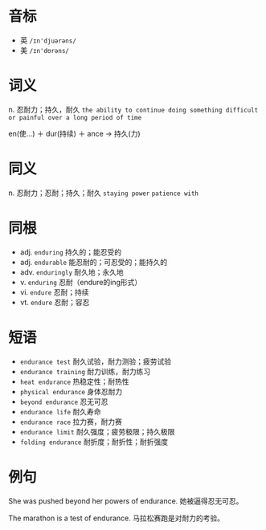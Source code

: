 # 音标

- 英 `/ɪn'djuərəns/`
- 美 `/ɪn'dʊrəns/`

# 词义

n. 忍耐力；持久，耐久
`the ability to continue doing something difficult or painful over a long period of time`



en(使…) ＋ dur(持续) ＋ ance → 持久(力)

# 同义

n. 忍耐力；忍耐；持久；耐久
`staying power` `patience with`

# 同根

- adj. `enduring` 持久的；能忍受的
- adj. `endurable` 能忍耐的；可忍受的；能持久的
- adv. `enduringly` 耐久地；永久地
- v. `enduring` 忍耐（endure的ing形式）
- vi. `endure` 忍耐；持续
- vt. `endure` 忍耐；容忍

# 短语

- `endurance test` 耐久试验，耐力测验；疲劳试验
- `endurance training` 耐力训练，耐力练习
- `heat endurance` 热稳定性；耐热性
- `physical endurance` 身体忍耐力
- `beyond endurance` 忍无可忍
- `endurance life` 耐久寿命
- `endurance race` 拉力赛，耐力赛
- `endurance limit` 耐久强度；疲劳极限；持久极限
- `folding endurance` 耐折度；耐折性；耐折强度

# 例句

She was pushed beyond her powers of endurance.
她被逼得忍无可忍。

The marathon is a test of endurance.
马拉松赛跑是对耐力的考验。


